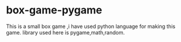 # box-game-pygame
This is a small box game ,i have used python language for making this game.
library used here is pygame,math,random.



